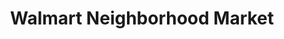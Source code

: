 ---
title: "Walmart Neighborhood Market"
url: /rohnert-park/walmart-neighborhood-market/
shop: Supermarkt
---